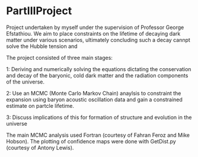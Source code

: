 # PartIIIProject
Project undertaken by myself under the supervision of Professor George Efstathiou. We aim to place constraints on the lifetime of decaying dark matter under various scenarios, ultimately concluding such a decay cannpt solve the Hubble tension and 

The project consisted of three main stages:

  1: Deriving and numerically solving the equations dictating the conservation and decay of the baryonic, cold dark matter and the radiation components of the universe.
  
  2: Use an MCMC (Monte Carlo Markov Chain) anaylsis to constraint the expansion using baryon acoustic oscillation data and gain a constrained estimate on partcle lifetime.
  
  3: Discuss implications of this for formation of structure and evolution in the universe
 
The main MCMC analysis used Fortran (courtesy of Fahran Feroz and Mike Hobson). The plotting of confidence maps were done with GetDist.py (courtesy of Antony Lewis).

